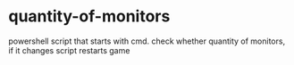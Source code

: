 # quantity-of-monitors
powershell script that starts with cmd. check whether quantity of monitors, if it changes script restarts game
